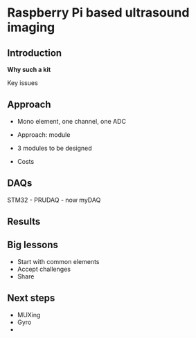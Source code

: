 # Raspberry Pi based ultrasound imaging

## Introduction

__Why such a kit__

Key issues

## Approach

* Mono element, one channel, one ADC
* Approach: module
* 3 modules to be designed

* Costs

## DAQs

STM32 - PRUDAQ - now myDAQ

## Results



## Big lessons

* Start with common elements
* Accept challenges
* Share

## Next steps

* MUXing
* Gyro
* 
